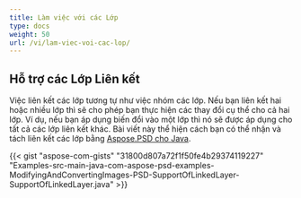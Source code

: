 ```yaml
---
title: Làm việc với các Lớp
type: docs
weight: 50
url: /vi/lam-viec-voi-cac-lop/
---
```



## **Hỗ trợ các Lớp Liên kết**
Việc liên kết các lớp tương tự như việc nhóm các lớp. Nếu bạn liên kết hai hoặc nhiều lớp thì sẽ cho phép bạn thực hiện các thay đổi cụ thể cho cả hai lớp. Ví dụ, nếu bạn áp dụng biến đổi vào một lớp thì nó sẽ được áp dụng cho tất cả các lớp liên kết khác. Bài viết này thể hiện cách bạn có thể nhận và tách liên kết các lớp bằng [Aspose.PSD cho Java](https://products.aspose.com/psd/java).



{{< gist "aspose-com-gists" "31800d807a72f1f50fe4b29374119227" "Examples-src-main-java-com-aspose-psd-examples-ModifyingAndConvertingImages-PSD-SupportOfLinkedLayer-SupportOfLinkedLayer.java" >}}



